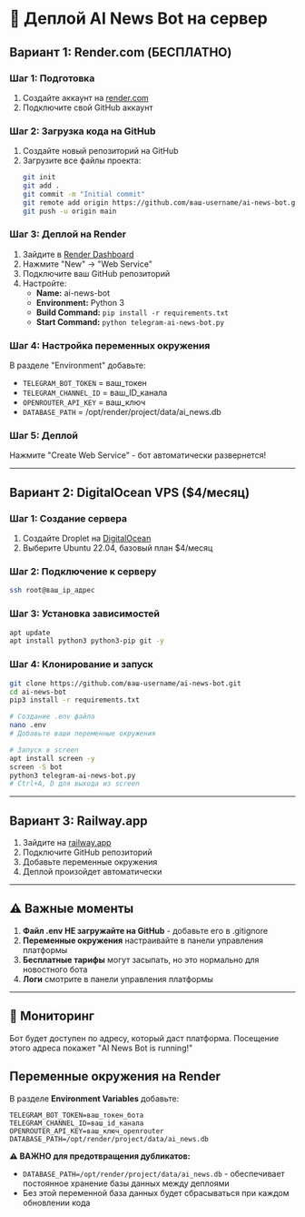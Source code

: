 # 🚀 Деплой AI News Bot на сервер

## Вариант 1: Render.com (БЕСПЛАТНО)

### Шаг 1: Подготовка
1. Создайте аккаунт на [render.com](https://render.com)
2. Подключите свой GitHub аккаунт

### Шаг 2: Загрузка кода на GitHub
1. Создайте новый репозиторий на GitHub
2. Загрузите все файлы проекта:
   ```bash
   git init
   git add .
   git commit -m "Initial commit"
   git remote add origin https://github.com/ваш-username/ai-news-bot.git
   git push -u origin main
   ```

### Шаг 3: Деплой на Render
1. Зайдите в [Render Dashboard](https://dashboard.render.com/)
2. Нажмите "New" → "Web Service"
3. Подключите ваш GitHub репозиторий
4. Настройте:
   - **Name:** ai-news-bot
   - **Environment:** Python 3
   - **Build Command:** `pip install -r requirements.txt`
   - **Start Command:** `python telegram-ai-news-bot.py`

### Шаг 4: Настройка переменных окружения
В разделе "Environment" добавьте:
- `TELEGRAM_BOT_TOKEN` = ваш_токен
- `TELEGRAM_CHANNEL_ID` = ваш_ID_канала  
- `OPENROUTER_API_KEY` = ваш_ключ
- `DATABASE_PATH` = /opt/render/project/data/ai_news.db

### Шаг 5: Деплой
Нажмите "Create Web Service" - бот автоматически развернется!

---

## Вариант 2: DigitalOcean VPS ($4/месяц)

### Шаг 1: Создание сервера
1. Создайте Droplet на [DigitalOcean](https://digitalocean.com)
2. Выберите Ubuntu 22.04, базовый план $4/месяц

### Шаг 2: Подключение к серверу
```bash
ssh root@ваш_ip_адрес
```

### Шаг 3: Установка зависимостей
```bash
apt update
apt install python3 python3-pip git -y
```

### Шаг 4: Клонирование и запуск
```bash
git clone https://github.com/ваш-username/ai-news-bot.git
cd ai-news-bot
pip3 install -r requirements.txt

# Создание .env файла
nano .env
# Добавьте ваши переменные окружения

# Запуск в screen
apt install screen -y
screen -S bot
python3 telegram-ai-news-bot.py
# Ctrl+A, D для выхода из screen
```

---

## Вариант 3: Railway.app

1. Зайдите на [railway.app](https://railway.app)
2. Подключите GitHub репозиторий
3. Добавьте переменные окружения
4. Деплой произойдет автоматически

---

## ⚠️ Важные моменты

1. **Файл .env НЕ загружайте на GitHub** - добавьте его в .gitignore
2. **Переменные окружения** настраивайте в панели управления платформы
3. **Бесплатные тарифы** могут засыпать, но это нормально для новостного бота
4. **Логи** смотрите в панели управления платформы

---

## 🔧 Мониторинг

Бот будет доступен по адресу, который даст платформа.
Посещение этого адреса покажет "AI News Bot is running!"

## Переменные окружения на Render

В разделе **Environment Variables** добавьте:

```
TELEGRAM_BOT_TOKEN=ваш_токен_бота
TELEGRAM_CHANNEL_ID=ваш_id_канала
OPENROUTER_API_KEY=ваш_ключ_openrouter
DATABASE_PATH=/opt/render/project/data/ai_news.db
```

**⚠️ ВАЖНО для предотвращения дубликатов:**
- `DATABASE_PATH=/opt/render/project/data/ai_news.db` - обеспечивает постоянное хранение базы данных между деплоями
- Без этой переменной база данных будет сбрасываться при каждом обновлении кода 